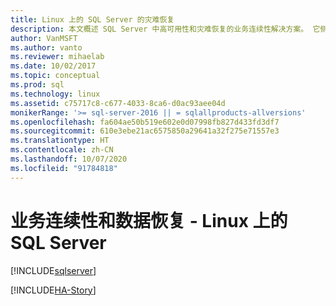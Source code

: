 ```yaml
---
title: Linux 上的 SQL Server 的灾难恢复
description: 本文概述 SQL Server 中高可用性和灾难恢复的业务连续性解决方案。 它侧重于可用性方案。
author: VanMSFT
ms.author: vanto
ms.reviewer: mihaelab
ms.date: 10/02/2017
ms.topic: conceptual
ms.prod: sql
ms.technology: linux
ms.assetid: c75717c8-c677-4033-8ca6-d0ac93aee04d
monikerRange: '>= sql-server-2016 || = sqlallproducts-allversions'
ms.openlocfilehash: fa604ae50b519e602e0d07998fb827d433fd3df7
ms.sourcegitcommit: 610e3ebe21ac6575850a29641a32f275e71557e3
ms.translationtype: HT
ms.contentlocale: zh-CN
ms.lasthandoff: 10/07/2020
ms.locfileid: "91784818"
---
```

# <a name="business-continuity-and-database-recovery---sql-server-on-linux"></a>业务连续性和数据恢复 - Linux 上的 SQL Server

[!INCLUDE[sqlserver](../includes/applies-to-version/sqlserver.md)]

[!INCLUDE[HA-Story](../includes/sql-server-ha-story.md)]
